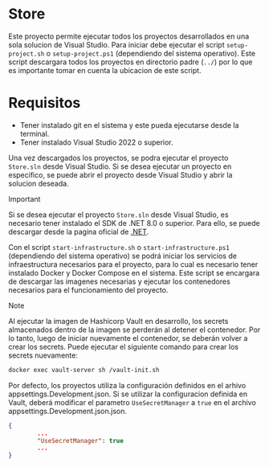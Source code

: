 # Store

Este proyecto permite ejecutar todos los proyectos desarrollados en una sola solucion de Visual Studio. Para iniciar debe ejecutar
el script `setup-project.sh` o `setup-project.ps1` (dependiendo del sistema operativo). Este script descargara todos los proyectos en directorio padre (`../`) por lo que es importante tomar en cuenta la ubicacion de este script.

# Requisitos
- Tener instalado git en el sistema y este pueda ejecutarse desde la terminal.
- Tener instalado Visual Studio 2022 o superior.

Una vez descargados los proyectos, se podra ejecutar el proyecto `Store.sln` desde Visual Studio.
Si se desea ejecutar un proyecto en especifico, se puede abrir el proyecto desde Visual Studio y abrir la solucion deseada.

> [!IMPORTANT]
> Si se desea ejecutar el proyecto `Store.sln` desde Visual Studio, es necesario tener instalado el SDK de .NET 8.0 o superior. Para ello, se puede descargar desde la pagina oficial de [.NET](https://dotnet.microsoft.com/download/dotnet/8.0).

Con el script `start-infrastructure.sh` o `start-infrastructure.ps1` (dependiendo del sistema operativo) se podrá iniciar los servicios de infraestructura necesarios para el proyecto, para lo cual es necesario tener instalado Docker y Docker Compose en el sistema. Este script se encargara de descargar las imagenes necesarias y ejecutar los contenedores necesarios para el funcionamiento del proyecto.

> [!NOTE]  
> Al ejecutar la imagen de Hashicorp Vault en desarrollo, los secrets almacenados dentro de la imagen se perderán al detener el contenedor. Por lo tanto, luego de iniciar nuevamente el contenedor, se deberán volver a crear los secrets. Puede ejecutar el siguiente comando para crear los secrets nuevamente:

```bash
docker exec vault-server sh /vault-init.sh
```

Por defecto, los proyectos utiliza la configuración definidos en el arhivo appsettings.Development.json. Si se utilizar la configuracion definida en Vault, deberá modificar el parametro `UseSecretManager` a `true` en el archivo appsettings.Development.json.json.
```json
{
        ...
        "UseSecretManager": true
        ...
}
```
